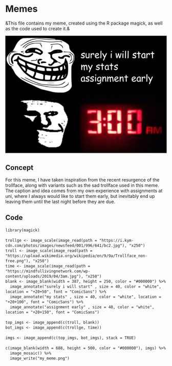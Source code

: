 # Memes

&This file contains my meme, created using the R package magick, as well as the code used to create it.&

![](my_meme.png)

## Concept

For this meme, I have taken inspiration from the recent resurgence of the trollface, along with variants such as the sad trollface
used in this meme. The caption and idea comes from my own experience with assignments at uni, where I always would like to start them early,
but inevitably end up leaving them until the last night before they are due.

## Code

```
library(magick)

trollge <- image_scale(image_read(path = "https://i.kym-cdn.com/photos/images/newsfeed/001/996/641/bc2.jpg"), "x250")
troll <- image_scale(image_read(path = "https://upload.wikimedia.org/wikipedia/en/9/9a/Trollface_non-free.png"), "x250")
time <- image_scale(image_read(path = "https://mindfullivingnetwork.com/wp-content/uploads/2019/04/3am.jpg"), "x250")
blank <- image_blank(width = 387, height = 250, color = "#000000") %>%
  image_annotate("surely i will start" , size = 40, color = "white", location = "+20+50", font = "ComicSans") %>%
  image_annotate("my stats" , size = 40, color = "white", location = "+20+100", font = "ComicSans") %>%
  image_annotate("assignment early" , size = 40, color = "white", location = "+20+150", font = "ComicSans")

top_imgs <- image_append(c(troll, blank))
bot_imgs <- image_append(c(trollge, time))

imgs <- image_append(c(top_imgs, bot_imgs), stack = TRUE)

c(image_blank(width = 688, height = 500, color = "#000000"), imgs) %>%
  image_mosaic() %>%
  image_write("my_meme.png")

```
